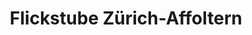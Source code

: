 ---
title: "Flickstube Zürich-Affoltern"
url: /zuerich/flickstube-zuerich-affoltern/
shop: Schneiderei
---